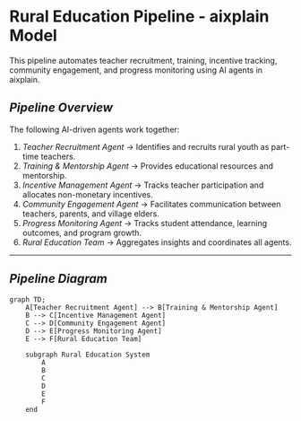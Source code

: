 # Rural Education Pipeline - aixplain Model

This pipeline automates teacher recruitment, training, incentive tracking, community engagement, and progress monitoring using AI agents in aixplain.

## *Pipeline Overview*
The following AI-driven agents work together:

1. *Teacher Recruitment Agent* → Identifies and recruits rural youth as part-time teachers.
2. *Training & Mentorship Agent* → Provides educational resources and mentorship.
3. *Incentive Management Agent* → Tracks teacher participation and allocates non-monetary incentives.
4. *Community Engagement Agent* → Facilitates communication between teachers, parents, and village elders.
5. *Progress Monitoring Agent* → Tracks student attendance, learning outcomes, and program growth.
6. *Rural Education Team* → Aggregates insights and coordinates all agents.

---

## *Pipeline Diagram*
```mermaid
graph TD;
    A[Teacher Recruitment Agent] --> B[Training & Mentorship Agent]
    B --> C[Incentive Management Agent]
    C --> D[Community Engagement Agent]
    D --> E[Progress Monitoring Agent]
    E --> F[Rural Education Team]

    subgraph Rural Education System
        A
        B
        C
        D
        E
        F
    end
